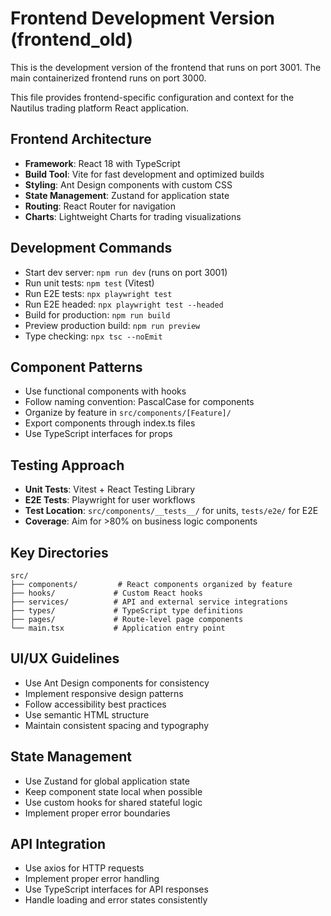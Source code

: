 # Frontend Development Version (frontend_old)

This is the development version of the frontend that runs on port 3001. 
The main containerized frontend runs on port 3000.

This file provides frontend-specific configuration and context for the Nautilus trading platform React application.

## Frontend Architecture
- **Framework**: React 18 with TypeScript
- **Build Tool**: Vite for fast development and optimized builds
- **Styling**: Ant Design components with custom CSS
- **State Management**: Zustand for application state
- **Routing**: React Router for navigation
- **Charts**: Lightweight Charts for trading visualizations

## Development Commands
- Start dev server: `npm run dev` (runs on port 3001)
- Run unit tests: `npm test` (Vitest)
- Run E2E tests: `npx playwright test`
- Run E2E headed: `npx playwright test --headed`
- Build for production: `npm run build`
- Preview production build: `npm run preview`
- Type checking: `npx tsc --noEmit`

## Component Patterns
- Use functional components with hooks
- Follow naming convention: PascalCase for components
- Organize by feature in `src/components/[Feature]/`
- Export components through index.ts files
- Use TypeScript interfaces for props

## Testing Approach
- **Unit Tests**: Vitest + React Testing Library
- **E2E Tests**: Playwright for user workflows
- **Test Location**: `src/components/__tests__/` for units, `tests/e2e/` for E2E
- **Coverage**: Aim for >80% on business logic components

## Key Directories
```
src/
├── components/         # React components organized by feature
├── hooks/             # Custom React hooks
├── services/          # API and external service integrations
├── types/             # TypeScript type definitions
├── pages/             # Route-level page components
└── main.tsx           # Application entry point
```

## UI/UX Guidelines
- Use Ant Design components for consistency
- Implement responsive design patterns
- Follow accessibility best practices
- Use semantic HTML structure
- Maintain consistent spacing and typography

## State Management
- Use Zustand for global application state
- Keep component state local when possible
- Use custom hooks for shared stateful logic
- Implement proper error boundaries

## API Integration
- Use axios for HTTP requests
- Implement proper error handling
- Use TypeScript interfaces for API responses
- Handle loading and error states consistently